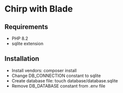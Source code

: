 # Chirp with Blade

## Requirements
- PHP 8.2
- sqlite extension

## Installation
- Install vendors: composer install
- Change DB_CONNECTION constant to sqlite
- Create database file: touch database/database.sqlite
- Remove DB_DATABASE constant from .env file